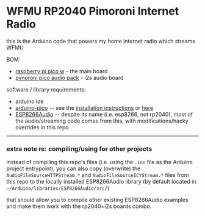 # WFMU RP2040 Pimoroni Internet Radio

this is the Arduino code that powers my home internet radio which streams WFMU

BOM:
- [raspberry pi pico w](https://shop.pimoroni.com/products/raspberry-pi-pico-w) - the main board
- [pimoroni pico audio pack](https://shop.pimoroni.com/products/pico-audio-pack) - i2s audio board

software / library requirements:
- arduino ide
- [arduino-pico](https://arduino-pico.readthedocs.io/en/latest/) -- see the [installation instructions](https://learn.adafruit.com/rp2040-arduino-with-the-earlephilhower-core/installing-the-earlephilhower-core) or [here](https://arduino-pico.readthedocs.io/en/latest/install.html#installing-via-arduino-boards-manager)
- [ESP8266Audio](https://github.com/earlephilhower/ESP8266Audio/) -- despite its name (i.e. esp8266, not rp2040), most of the audio/streaming code comes from this, with modifications/hacky overrides in this repo

---

### extra note re: compiling/using for other projects

instead of compiling this repo's files (i.e. using the `.ino` file as the Arduino project entrypoint), you can also copy (overwrite) the `AudioFileSourceHTTPStream.*` and `AudioFileSourceICYStream.*` files from this repo to the locally installed ESP8266Audio library (by default located in `~/Arduino/libraries/ESP8266Audio/src/`)

that should allow you to compile other existing ESP8266Audio examples and make them work with the rp2040+i2s boards combo.
